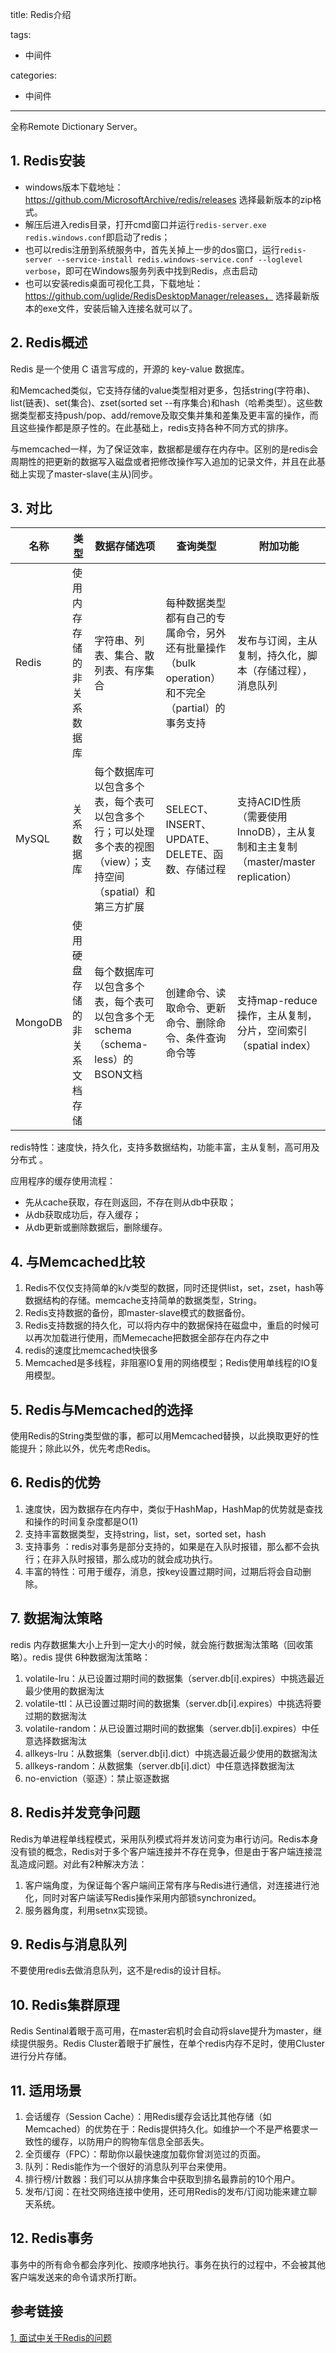 title: Redis介绍

tags:
  - 中间件

categories:
  - 中间件

---
全称Remote Dictionary Server。
## 1. Redis安装

- windows版本下载地址： https://github.com/MicrosoftArchive/redis/releases 选择最新版本的zip格式。
- 解压后进入redis目录，打开cmd窗口并运行`redis-server.exe redis.windows.conf`即启动了redis；
- 也可以redis注册到系统服务中，首先关掉上一步的dos窗口，运行`redis-server --service-install redis.windows-service.conf --loglevel verbose`，即可在Windows服务列表中找到Redis，点击启动
- 也可以安装redis桌面可视化工具，下载地址： https://github.com/uglide/RedisDesktopManager/releases， 选择最新版本的exe文件，安装后输入连接名就可以了。
<!--more-->

## 2. Redis概述
Redis 是一个使用 C 语言写成的，开源的 key-value 数据库。

和Memcached类似，它支持存储的value类型相对更多，包括string(字符串)、list(链表)、set(集合)、zset(sorted set --有序集合)和hash（哈希类型）。这些数据类型都支持push/pop、add/remove及取交集并集和差集及更丰富的操作，而且这些操作都是原子性的。在此基础上，redis支持各种不同方式的排序。

与memcached一样，为了保证效率，数据都是缓存在内存中。区别的是redis会周期性的把更新的数据写入磁盘或者把修改操作写入追加的记录文件，并且在此基础上实现了master-slave(主从)同步。

## 3. 对比

|名称|类型|数据存储选项|查询类型|附加功能|
|---|---|---|---|---|
|Redis|使用内存存储的非关系数据库|字符串、列表、集合、散列表、有序集合|每种数据类型都有自己的专属命令，另外还有批量操作（bulk operation）和不完全（partial）的事务支持|发布与订阅，主从复制，持久化，脚本（存储过程），消息队列|
|MySQL|关系数据库|每个数据库可以包含多个表，每个表可以包含多个行；可以处理多个表的视图（view）；支持空间（spatial）和第三方扩展|SELECT、 INSERT、 UPDATE、 DELETE、函数、存储过程|支持ACID性质（需要使用InnoDB），主从复制和主主复制 （master/master replication）|
|MongoDB|使用硬盘存储的非关系文档存储|每个数据库可以包含多个表，每个表可以包含多个无schema（schema-less）的BSON文档|创建命令、读取命令、更新命令、删除命令、条件查询命令等|支持map-reduce操作，主从复制，分片，空间索引（spatial index）|

redis特性：速度快，持久化，支持多数据结构，功能丰富，主从复制，高可用及分布式 。

应用程序的缓存使用流程：
- 先从cache获取，存在则返回，不存在则从db中获取；
- 从db获取成功后，存入缓存；
- 从db更新或删除数据后，删除缓存。

## 4. 与Memcached比较
1. Redis不仅仅支持简单的k/v类型的数据，同时还提供list，set，zset，hash等数据结构的存储。memcache支持简单的数据类型，String。
2. Redis支持数据的备份，即master-slave模式的数据备份。
3. Redis支持数据的持久化，可以将内存中的数据保持在磁盘中，重启的时候可以再次加载进行使用，而Memecache把数据全部存在内存之中
4. redis的速度比memcached快很多
5. Memcached是多线程，非阻塞IO复用的网络模型；Redis使用单线程的IO复用模型。

## 5. Redis与Memcached的选择
使用Redis的String类型做的事，都可以用Memcached替换，以此换取更好的性能提升；除此以外，优先考虑Redis。

## 6. Redis的优势
1. 速度快，因为数据存在内存中，类似于HashMap，HashMap的优势就是查找和操作的时间复杂度都是O(1)
2. 支持丰富数据类型，支持string，list，set，sorted set，hash
3. 支持事务 ：redis对事务是部分支持的，如果是在入队时报错，那么都不会执行；在非入队时报错，那么成功的就会成功执行。
4. 丰富的特性：可用于缓存，消息，按key设置过期时间，过期后将会自动删除。

## 7. 数据淘汰策略
redis 内存数据集大小上升到一定大小的时候，就会施行数据淘汰策略（回收策略）。redis 提供 6种数据淘汰策略：
1. volatile-lru：从已设置过期时间的数据集（server.db[i].expires）中挑选最近最少使用的数据淘汰
2. volatile-ttl：从已设置过期时间的数据集（server.db[i].expires）中挑选将要过期的数据淘汰
3. volatile-random：从已设置过期时间的数据集（server.db[i].expires）中任意选择数据淘汰
4. allkeys-lru：从数据集（server.db[i].dict）中挑选最近最少使用的数据淘汰
5. allkeys-random：从数据集（server.db[i].dict）中任意选择数据淘汰
6. no-enviction（驱逐）：禁止驱逐数据

## 8. Redis并发竞争问题
Redis为单进程单线程模式，采用队列模式将并发访问变为串行访问。Redis本身没有锁的概念，Redis对于多个客户端连接并不存在竞争，但是由于客户端连接混乱造成问题。对此有2种解决方法：
1. 客户端角度，为保证每个客户端间正常有序与Redis进行通信，对连接进行池化，同时对客户端读写Redis操作采用内部锁synchronized。  
2. 服务器角度，利用setnx实现锁。

## 9. Redis与消息队列
不要使用redis去做消息队列，这不是redis的设计目标。

## 10. Redis集群原理
Redis Sentinal着眼于高可用，在master宕机时会自动将slave提升为master，继续提供服务。Redis Cluster着眼于扩展性，在单个redis内存不足时，使用Cluster进行分片存储。

## 11. 适用场景
1. 会话缓存（Session Cache）：用Redis缓存会话比其他存储（如Memcached）的优势在于：Redis提供持久化。如维护一个不是严格要求一致性的缓存，以防用户的购物车信息全部丢失。
2. 全页缓存（FPC）：帮助你以最快速度加载你曾浏览过的页面。
3. 队列：Redis能作为一个很好的消息队列平台来使用。
4. 排行榜/计数器：我们可以从排序集合中获取到排名最靠前的10个用户。
5. 发布/订阅：在社交网络连接中使用，还可用Redis的发布/订阅功能来建立聊天系统。

## 12. Redis事务
事务中的所有命令都会序列化、按顺序地执行。事务在执行的过程中，不会被其他客户端发送来的命令请求所打断。

## 参考链接
[1. 面试中关于Redis的问题](https://juejin.im/post/5ad6e4066fb9a028d82c4b66)
